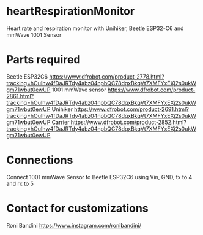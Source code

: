 # heartRespirationMonitor
Heart rate and respiration monitor with Unihiker, Beetle ESP32-C6 and mmWave 1001 Sensor

# Parts required

Beetle ESP32C6 https://www.dfrobot.com/product-2778.html?tracking=hOuIhw4fDaJRTdy4abz04npbQC78dqxBkqVt7XMFYxEXj2s0ukWgm71wbut0ewUP
1001 mmWave sensor https://www.dfrobot.com/product-2861.html?tracking=hOuIhw4fDaJRTdy4abz04npbQC78dqxBkqVt7XMFYxEXj2s0ukWgm71wbut0ewUP
Unihiker https://www.dfrobot.com/product-2691.html?tracking=hOuIhw4fDaJRTdy4abz04npbQC78dqxBkqVt7XMFYxEXj2s0ukWgm71wbut0ewUP
Carrier https://www.dfrobot.com/product-2852.html?tracking=hOuIhw4fDaJRTdy4abz04npbQC78dqxBkqVt7XMFYxEXj2s0ukWgm71wbut0ewUP

# Connections
Connect 1001 mmWave Sensor to Beetle ESP32C6 using Vin, GND, tx to 4 and rx to 5

# Contact for customizations
Roni Bandini https://www.instagram.com/ronibandini/
